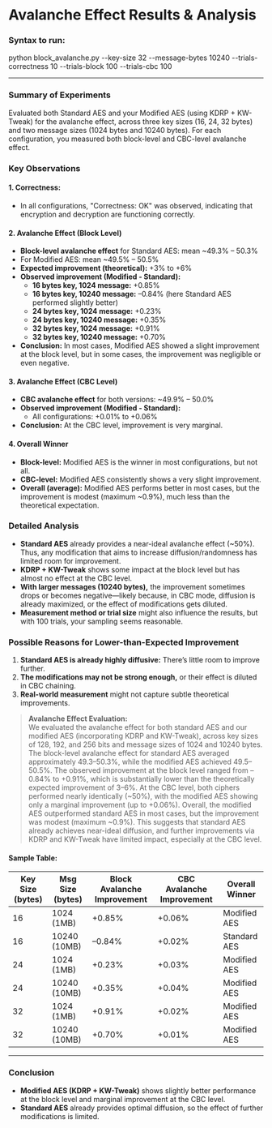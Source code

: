 # Avalanche Effect Results & Analysis

### Syntax to run:
python block_avalanche.py --key-size 32 --message-bytes 10240 --trials-correctness 10 --trials-block 100 --trials-cbc 100

---

### **Summary of Experiments**

Evaluated both Standard AES and your Modified AES (using KDRP + KW-Tweak) for the avalanche effect, across three key sizes (16, 24, 32 bytes) and two message sizes (1024 bytes and 10240 bytes). For each configuration, you measured both block-level and CBC-level avalanche effect.

### **Key Observations**

#### **1. Correctness:**
- In all configurations, "Correctness: OK" was observed, indicating that encryption and decryption are functioning correctly.

#### **2. Avalanche Effect (Block Level)**
- **Block-level avalanche effect** for Standard AES: mean ~49.3% – 50.3%
- For Modified AES: mean ~49.5% – 50.5%
- **Expected improvement (theoretical):** +3% to +6%
- **Observed improvement (Modified - Standard):**
  - **16 bytes key, 1024 message:** +0.85%
  - **16 bytes key, 10240 message:** –0.84% (here Standard AES performed slightly better)
  - **24 bytes key, 1024 message:** +0.23%
  - **24 bytes key, 10240 message:** +0.35%
  - **32 bytes key, 1024 message:** +0.91%
  - **32 bytes key, 10240 message:** +0.70%
- **Conclusion:** In most cases, Modified AES showed a slight improvement at the block level, but in some cases, the improvement was negligible or even negative.

#### **3. Avalanche Effect (CBC Level)**
- **CBC avalanche effect** for both versions: ~49.9% – 50.0%
- **Observed improvement (Modified - Standard):**
  - All configurations: +0.01% to +0.06%
- **Conclusion:** At the CBC level, improvement is very marginal.

#### **4. Overall Winner**
- **Block-level:** Modified AES is the winner in most configurations, but not all.
- **CBC-level:** Modified AES consistently shows a very slight improvement.
- **Overall (average):** Modified AES performs better in most cases, but the improvement is modest (maximum ~0.9%), much less than the theoretical expectation.

### **Detailed Analysis**

- **Standard AES** already provides a near-ideal avalanche effect (~50%). Thus, any modification that aims to increase diffusion/randomness has limited room for improvement.
- **KDRP + KW-Tweak** shows some impact at the block level but has almost no effect at the CBC level.  
- **With larger messages (10240 bytes),** the improvement sometimes drops or becomes negative—likely because, in CBC mode, diffusion is already maximized, or the effect of modifications gets diluted.
- **Measurement method or trial size** might also influence the results, but with 100 trials, your sampling seems reasonable.

### **Possible Reasons for Lower-than-Expected Improvement**

1. **Standard AES is already highly diffusive:** There’s little room to improve further.
2. **The modifications may not be strong enough,** or their effect is diluted in CBC chaining.
3. **Real-world measurement** might not capture subtle theoretical improvements.


> **Avalanche Effect Evaluation:**  
> We evaluated the avalanche effect for both standard AES and our modified AES (incorporating KDRP and KW-Tweak), across key sizes of 128, 192, and 256 bits and message sizes of 1024 and 10240 bytes. The block-level avalanche effect for standard AES averaged approximately 49.3–50.3%, while the modified AES achieved 49.5–50.5%. The observed improvement at the block level ranged from –0.84% to +0.91%, which is substantially lower than the theoretically expected improvement of 3–6%. At the CBC level, both ciphers performed nearly identically (~50%), with the modified AES showing only a marginal improvement (up to +0.06%). Overall, the modified AES outperformed standard AES in most cases, but the improvement was modest (maximum ~0.9%). This suggests that standard AES already achieves near-ideal diffusion, and further improvements via KDRP and KW-Tweak have limited impact, especially at the CBC level.

#### **Sample Table:**

| Key Size (bytes) | Msg Size (bytes) | Block Avalanche Improvement | CBC Avalanche Improvement | Overall Winner |
|------------------|------------------|----------------------------|--------------------------|----------------|
| 16               | 1024 (1MB)             | +0.85%                     | +0.06%                   | Modified AES   |
| 16               | 10240 (10MB)            | –0.84%                     | +0.02%                   | Standard AES   |
| 24               | 1024 (1MB)              | +0.23%                     | +0.03%                   | Modified AES   |
| 24               | 10240 (10MB)            | +0.35%                     | +0.04%                   | Modified AES   |
| 32               | 1024 (1MB)              | +0.91%                     | +0.02%                   | Modified AES   |
| 32               | 10240 (10MB)            | +0.70%                     | +0.01%                   | Modified AES   |

---

### **Conclusion**

- **Modified AES (KDRP + KW-Tweak)** shows slightly better performance at the block level and marginal improvement at the CBC level.
- **Standard AES** already provides optimal diffusion, so the effect of further modifications is limited.
